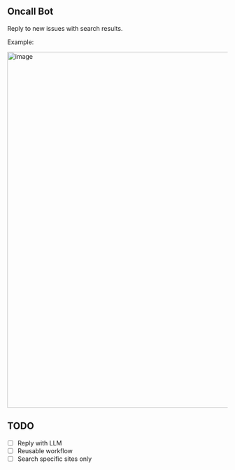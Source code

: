 ## Oncall Bot
Reply to new issues with search results.

Example:

<img width="813" alt="image" src="https://user-images.githubusercontent.com/26001097/227751520-5f86d7a5-06db-4968-adc0-3dba772246cd.png">

## TODO
- [ ] Reply with LLM 
- [ ] Reusable workflow
- [ ] Search specific sites only
